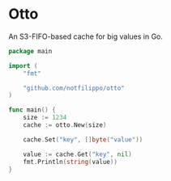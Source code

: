 # Otto

An S3-FIFO-based cache for big values in Go.

```go
package main

import (
	"fmt"

	"github.com/notfilippo/otto"
)

func main() {
    size := 1234
    cache := otto.New(size)

    cache.Set("key", []byte("value"))

    value := cache.Get("key", nil)
    fmt.Println(string(value))
}
```
